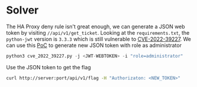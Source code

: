 # Solver
The HA Proxy deny rule isn't great enough, we can generate a JSON web token by visiting `//api/v1/get_ticket`.
Looking at the `requirements.txt`, the `python-jwt` version is `3.3.3` which is still vulnerable to [CVE-2022-39227](https://github.com/advisories/GHSA-5p8v-58qm-c7fp).
We can use this [PoC](https://github.com/user0x1337/CVE-2022-39227) to generate new JSON token with role as administrator

```python
python3 cve_2022_39227.py -j <JWT-WEBTOKEN> -i "role=administrator"
```

Use the JSON token to get the flag

```bash
curl http://server:port/api/v1/flag -H "Authorizaton: <NEW_TOKEN>"
```
